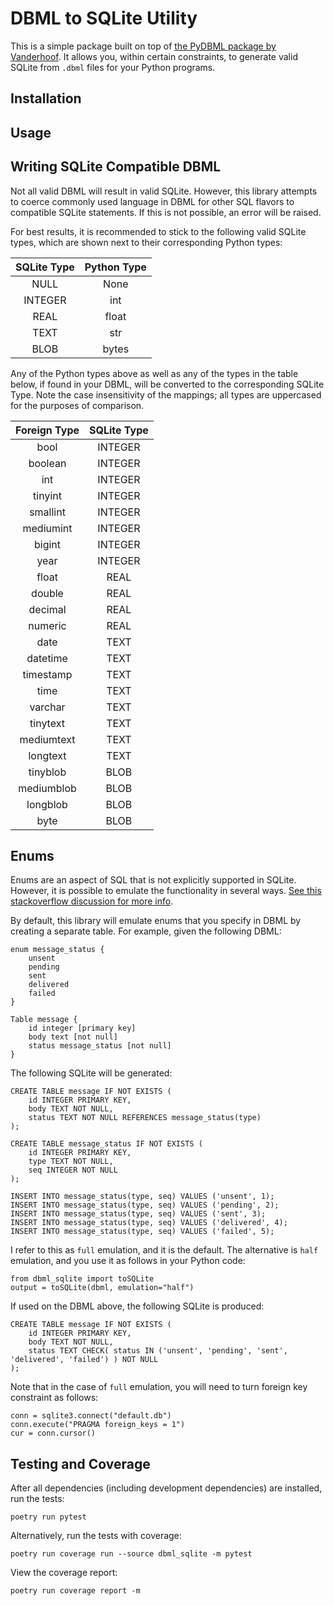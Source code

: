 # DBML to SQLite Utility

This is a simple package built on top of [the PyDBML package by Vanderhoof](https://github.com/Vanderhoof/PyDBML). It allows you, within certain constraints, to generate valid SQLite from `.dbml` files for your Python programs.

## Installation

## Usage 

## Writing SQLite Compatible DBML

Not all valid DBML will result in valid SQLite. However, this library attempts to coerce commonly used language in DBML for other SQL flavors to compatible SQLite statements. If this is not possible, an error will be raised. 

For best results, it is recommended to stick to the following valid SQLite types, which are shown next to their corresponding Python types:

| SQLite Type | Python Type |
|     :-:     |     :-:     |
| NULL        | None        |
| INTEGER     | int         |
| REAL        | float       |
| TEXT        | str         |
| BLOB        | bytes       |

Any of the Python types above as well as any of the types in the table below, if found in your DBML, will be converted to the corresponding SQLite Type. Note the case insensitivity of the mappings; all types are uppercased for the purposes of comparison.

| Foreign Type | SQLite Type |
|      :-:     |      :-:    |
| bool         | INTEGER     |
| boolean      | INTEGER     |
| int          | INTEGER     |
| tinyint      | INTEGER     |
| smallint     | INTEGER     |
| mediumint    | INTEGER     |
| bigint       | INTEGER     |
| year         | INTEGER     |
| float        | REAL        |
| double       | REAL        |
| decimal      | REAL        |
| numeric      | REAL        |
| date         | TEXT        |
| datetime     | TEXT        |
| timestamp    | TEXT        |
| time         | TEXT        | 
| varchar      | TEXT        |
| tinytext     | TEXT        |
| mediumtext   | TEXT        |
| longtext     | TEXT        |
| tinyblob     | BLOB        |
| mediumblob   | BLOB        |
| longblob     | BLOB        |
| byte         | BLOB        |

## Enums

Enums are an aspect of SQL that is not explicitly supported in SQLite. However, it is possible to emulate the functionality in several ways. [See this stackoverflow discussion for more info](https://stackoverflow.com/questions/5299267/how-to-create-enum-type-in-sqlite#17203007).

By default, this library will emulate enums that you specify in DBML by creating a separate table. For example, given the following DBML:

```
enum message_status {
    unsent
    pending
    sent
    delivered
    failed
}

Table message {
    id integer [primary key]
    body text [not null]
    status message_status [not null]
}
```

The following SQLite will be generated:

```
CREATE TABLE message IF NOT EXISTS (
    id INTEGER PRIMARY KEY,
    body TEXT NOT NULL,
    status TEXT NOT NULL REFERENCES message_status(type)
);

CREATE TABLE message_status IF NOT EXISTS (
    id INTEGER PRIMARY KEY,
    type TEXT NOT NULL,
    seq INTEGER NOT NULL
);

INSERT INTO message_status(type, seq) VALUES ('unsent', 1);
INSERT INTO message_status(type, seq) VALUES ('pending', 2);
INSERT INTO message_status(type, seq) VALUES ('sent', 3);
INSERT INTO message_status(type, seq) VALUES ('delivered', 4);
INSERT INTO message_status(type, seq) VALUES ('failed', 5);
```

I refer to this as `full` emulation, and it is the default. The alternative is `half` emulation, and you use it as follows in your Python code:

```
from dbml_sqlite import toSQLite
output = toSQLite(dbml, emulation="half")
```

If used on the DBML above, the following SQLite is produced:

```
CREATE TABLE message IF NOT EXISTS (
    id INTEGER PRIMARY KEY,
    body TEXT NOT NULL,
    status TEXT CHECK( status IN ('unsent', 'pending', 'sent', 'delivered', 'failed') ) NOT NULL 
);
```

Note that in the case of `full` emulation, you will need to turn foreign key constraint as follows:

```
conn = sqlite3.connect("default.db")
conn.execute("PRAGMA foreign_keys = 1")
cur = conn.cursor()
```

## Testing and Coverage

After all dependencies (including development dependencies) are installed, run the tests:

```
poetry run pytest
```

Alternatively, run the tests with coverage:
```
poetry run coverage run --source dbml_sqlite -m pytest
```

View the coverage report:
```
poetry run coverage report -m
```
